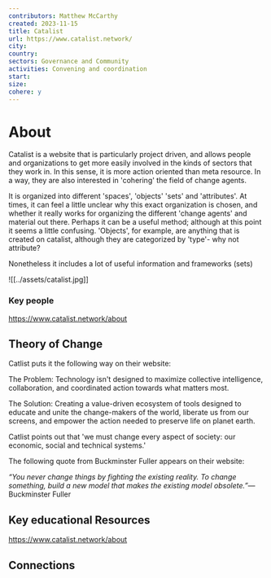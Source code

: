 ```yaml
---
contributors: Matthew McCarthy
created: 2023-11-15
title: Catalist
url: https://www.catalist.network/
city: 
country: 
sectors: Governance and Community
activities: Convening and coordination
start: 
size: 
cohere: y
---
```


# About 

Catalist is a website that is particularly project driven, and allows people and organizations to get more easily involved in the kinds of sectors that they work in. In this sense, it is more action oriented than meta resource. In a way, they are also interested in 'cohering' the field of change agents. 

It is organized into different 'spaces', 'objects' 'sets' and 'attributes'. At times, it can feel a little unclear why this exact organization is chosen, and whether it really works for organizing the different 'change agents' and material out there. Perhaps it can be a useful method; although at this point it seems a little confusing. 'Objects', for example, are anything that is created on catalist, although they  are categorized by 'type'- why not attribute? 

Nonetheless it includes a lot of useful information and frameworks (sets)

![[../assets/catalist.jpg]]

### Key people 

https://www.catalist.network/about

## Theory of Change 

Catlist puts it the following way on their website: 

The Problem: Technology isn't designed to maximize collective intelligence, collaboration, and coordinated action towards what matters most.  

The Solution: Creating a value-driven ecosystem of tools designed to educate and unite the change-makers of the world, liberate us from our screens, and empower the action needed to preserve life on planet earth. 

Catlist points out that 'we must change every aspect of society: our economic, social and technical systems.' 

The following quote from Buckminster Fuller appears on their website: 

_“You never change things by fighting the existing reality. To change something, build a new model that makes the existing model obsolete.”_― Buckminster Fuller

## Key educational Resources 

https://www.catalist.network/about
## Connections 


